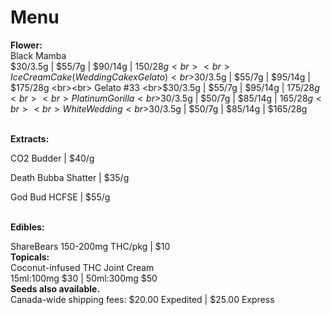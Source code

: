# Menu

<b>Flower:</b>
<br>Black Mamba 
<br>$30/3.5g | $55/7g | $90/14g | $150/28g
<br><br> Ice Cream Cake (Wedding Cake x Gelato) 
<br>$30/3.5g | $55/7g | $95/14g | $175/28g
<br><br> Gelato #33 
<br>$30/3.5g | $55/7g | $95/14g | $175/28g
<br><br> Platinum Gorilla 
<br>$30/3.5g | $50/7g | $85/14g | $165/28g
<br><br> White Wedding 
<br>$30/3.5g | $50/7g | $85/14g | $165/28g  

<br>
<b>Extracts:</b>
<p>CO2 Budder | $40/g</p>
<p>Death Bubba Shatter | $35/g</p>
<p>God Bud HCFSE | $55/g</p>

<br>
<b>Edibles:</b>
<p> ShareBears 150-200mg THC/pkg | $10
  
<br>
<b>Topicals:</b>
<br>Coconut-infused THC Joint Cream
<br> 15ml:100mg $30 | 50ml:300mg $50 

<br>
<b>Seeds also available.</b>

<br>
Canada-wide shipping fees:
$20.00 Expedited | $25.00 Express
